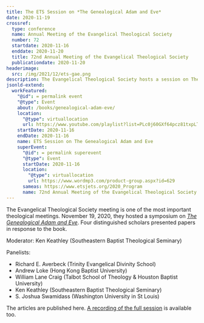 ```yaml
---
title: The ETS Session on *The Genealogical Adam and Eve*
date: 2020-11-19
crossref:
  type: conference
  name: Annual Meeting of the Evangelical Theological Society
  number: 72
  startdate: 2020-11-16
  enddate: 2020-11-20
  title: 72nd Annual Meeting of the Evangelical Theological Society
  publicationdate: 2020-11-20
headerimage:
  src: /img/2021/12/ets-gae.png
description: The Evangelical Theological Society hosts a session on The Genealogical Adam and Eve.
jsonld-extend:
  workFeatured: 
    "@id": = permalink event
    "@type": Event
    about: /books/genealogical-adam-eve/
    location: 
      "@type": virtuallocation
      url: https://www.youtube.com/playlist?list=PLc0j60GXf64pcz81txpLTY4u4Q9HsbJwp
    startDate: 2020-11-16
    endDate: 2020-11-16
    name: ETS Session on The Genealogical Adam and Eve 
    superEvent:
      "@id": = permalink superevent
      "@type": Event
      startDate: 2020-11-16
      location: 
        "@type": virtuallocation
        url: https://www.wordmp3.com/product-group.aspx?id=629
      sameas: https://www.etsjets.org/2020_Program
      name: 72nd Annual Meeting of the Evangelical Theological Society
---
```

The Evangelical Theological Society meeting is one of the most important theological meetings. November 19, 2020, they hosted a symposium on [*The Genealogical Adam and Eve*](/books/genealogical-adam-eve/). Four distinguished scholars presented papers in response to the book.

Moderator: Ken Keathley (Southeastern Baptist Theological Seminary)

Panelists:

* Richard E. Averbeck (Trinity Evangelical Divinity School)
* Andrew Loke (Hong Kong Baptist University)
* William Lane Craig (Talbot School of Theology & Houston Baptist University)
* Ken Keathley (Southeastern Baptist Theological Seminary)
* S. Joshua Swamidass (Washington University in St Louis)

The articles are published here. [A recording of the full session](https://www.youtube.com/playlist?list=PLc0j60GXf64pcz81txpLTY4u4Q9HsbJwp) is available too.